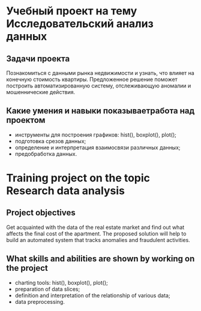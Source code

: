 # Учебный проект на тему **Исследовательский анализ данных**
## Задачи проекта
Познакомиться с данными рынка недвижимости и узнать, что влияет на конечную стоимость квартиры. 
Предложенное решение поможет построить автоматизированную систему, отслеживающую аномалии и мошеннические действия.
## Какие умения и навыки показываетработа над проектом
- инструменты для построения графиков: hist(), boxplot(), plot();
- подготовка срезов данных;
- определение и интерпретация взаимосвязи различных данных;
- предобработка данных.

# Training project on the topic **Research data analysis**
## Project objectives
Get acquainted with the data of the real estate market and find out what affects the final cost of the apartment. 
The proposed solution will help to build an automated system that tracks anomalies and fraudulent activities.
## What skills and abilities are shown by working on the project
- charting tools: hist(), boxplot(), plot();
- preparation of data slices;
- definition and interpretation of the relationship of various data;
- data preprocessing.
